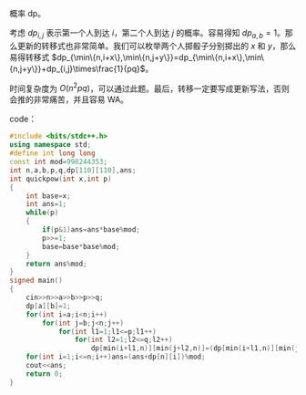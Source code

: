 概率 $\text{dp}$。

考虑 $dp_{i,j}$ 表示第一个人到达 $i$，第二个人到达 $j$ 的概率。容易得知 $dp_{a,b} = 1$。那么更新的转移式也非常简单。我们可以枚举两个人掷骰子分别掷出的 $x$ 和 $y$，那么易得转移式 $dp_{\min\{n,i+x\},\min\{n,j+y\}}=dp_{\min\{n,i+x\},\min\{n,j+y\}}+dp_{i,j}\times\frac{1}{pq}$。

时间复杂度为 $O(n^2pq)$，可以通过此题。最后，转移一定要写成更新写法，否则会推的非常痛苦，并且容易 WA。

code：

```cpp
#include <bits/stdc++.h>
using namespace std;
#define int long long
const int mod=998244353;
int n,a,b,p,q,dp[110][110],ans;
int quickpow(int x,int p)
{
    int base=x;
    int ans=1;
    while(p)
    {
        if(p&1)ans=ans*base%mod;
        p>>=1;
        base=base*base%mod;
    }
    return ans%mod;
}
signed main()
{
	cin>>n>>a>>b>>p>>q;
	dp[a][b]=1;
	for(int i=a;i<n;i++)
		for(int j=b;j<n;j++)
			for(int l1=1;l1<=p;l1++)
				for(int l2=1;l2<=q;l2++)
					dp[min(i+l1,n)][min(j+l2,n)]=(dp[min(i+l1,n)][min(j+l2,n)]+dp[i][j]*quickpow(p,mod-2)%mod*quickpow(q,mod-2)%mod)%mod;
	for(int i=1;i<=n;i++)ans=(ans+dp[n][i])%mod;
	cout<<ans;
	return 0;
}
```